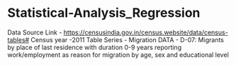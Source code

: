 # Statistical-Analysis_Regression
Data Source Link - https://censusindia.gov.in/census.website/data/census-tables#
Census year -2011
Table Series - Migration
DATA - D-07: Migrants by place of last residence with duration 0-9 years reporting work/employment as reason for migration by age, sex and educational level
